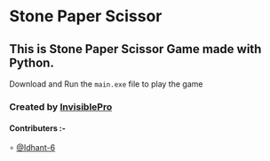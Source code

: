 # Stone Paper Scissor

## This is Stone Paper Scissor Game made with Python.

Download and Run the `main.exe` file to play the game



### Created by [InvisiblePro](https://github.com/InvisiblePro)


#### Contributers :-
∘ [@Idhant-6](https://github.com/Idhant-6)


